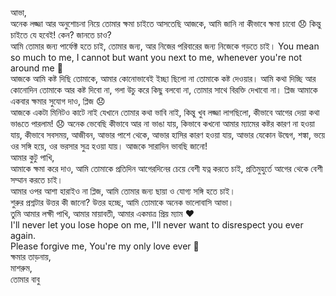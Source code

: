 আভা,<br>
অনেক লজ্জা আর অনুশোচনা নিয়ে তোমার ক্ষমা চাইতে আসতেছি আজকে, আমি জানি না কীভাবে ক্ষমা চাবো 😞 কিন্তু চাইতে যে হবেই! কেন? জানতে চাও?<br>
আমি তোমার জন্য পার্ফেক্ট হতে চাই, তোমার জন্য, আর নিজের পরিবারের জন্য নিজেকে গড়তে চাই। You mean so much to me, I cannot but want you next to me, whenever you're not around me 🥺<br>
আজকে আমি কষ্ট দিছি তোমাকে, আমার কোনোভাবেই ইচ্ছা ছিলো না তোমাকে কষ্ট দেওয়ার। আমি কথা দিচ্ছি আর কোনোদিন তোমাকে আর কষ্ট দিবো না, গলা উচু করে কিছু বলবো না, তোমার সাথে বিরক্তি দেখাবো না। প্লিজ আমাকে একবার ক্ষমার সুযোগ দাও, প্লিজ 😞 <br>
আজকে একটা মিনিটও কাটে নাই যেখানে তোমার কথা ভাবি নাই, কিন্তু খুব লজ্জা লাগছিলো, কীভাবে আগের দেয়া কথা ভাঙতে পারলাম! 😞 অনেক ভেবেছি কীভাবে আর না ভাঙা যায়, কিভাবে কখনো আমার ম্যামের কষ্টর কারণ না হওয়া যায়, কীভাবে সবসময়, আজীবন, আভার পাশে থেকে, আভার হাসির কারণ হওয়া যায়, আভার যেকোন উদ্বেগ, শঙ্কা, ভয়ে ওর সঙ্গি হয়ে, ওর ভরসার সুত্র হওয়া যায়। আজকে সারাদিন ভাবছি জানো!<br>
আমার কুটু পাখি,<br>
আমাকে ক্ষমা করে দাও, আমি তোমাকে প্রতিদিন আগেরদিনের চেয়ে বেশী যত্ন করতে চাই, প্রতিমুহুর্তে আগের থেকে বেশী সম্মান করতে চাই।<br>
আমার ওপর আশা হারাইও না প্লিজ, আমি তোমার জন্য ছায়া ও যোগ্য সঙ্গি হতে চাই।<br>
শুরুর প্রশ্নটার উত্তর কী জানো? উত্তর হচ্ছে, আমি তোমাকে অনেক ভালোবাসি আভা।<br>
তুমি আমার লক্ষী পাখি, আমার মায়াবতী, আমার একমাত্র প্রিয় ম্যাম ❤️<br>
I'll never let you lose hope on me, I'll never want to disrespect you ever again. <br>
Please forgive me, You're my only love ever 🥺 <br>
ক্ষমার তাড়নায়,<br>
মাশরুম,<br>
তোমার বাবু<br>
